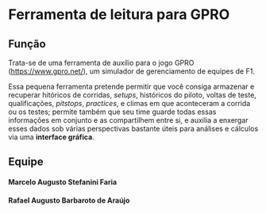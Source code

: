 # Ferramenta de leitura para GPRO

## Função
Trata-se de uma ferramenta de auxílio para o jogo GPRO (https://www.gpro.net/), um simulador de gerenciamento de equipes de F1.

Essa pequena ferramenta pretende permitir que você consiga armazenar e recuperar hitóricos de corridas, *setups*, históricos do piloto, voltas de teste, qualificações, *pitstops*, *practices*, e climas em que aconteceram a corrida ou os testes; permite também que seu time guarde todas essas informações em conjunto e as compartilhem entre si, e auxilia a enxergar esses dados sob várias perspectivas bastante úteis para análises e cálculos via uma __interface gráfica__.

## Equipe
#### Marcelo Augusto Stefanini Faria
#### Rafael Augusto Barbaroto de Araújo
